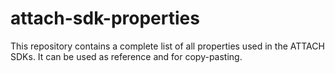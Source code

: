 # attach-sdk-properties
This repository contains a complete list of all properties used in the ATTACH SDKs. It can be used as reference and for copy-pasting.
